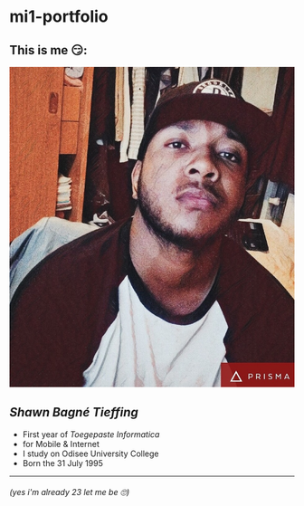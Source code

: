 # mi1-portfolio
## This is me 😏:
![alt text](https://github.com/shawntieffing/mi1-portfolio/blob/master/My%20face.jpg "my face")
## **_Shawn Bagné Tieffing_**
* First year of _Toegepaste Informatica_
* for Mobile & Internet 
* I study on Odisee University College
* Born the 31 July 1995 
---
###### _(yes i'm already 23 let me be 🙄)_
